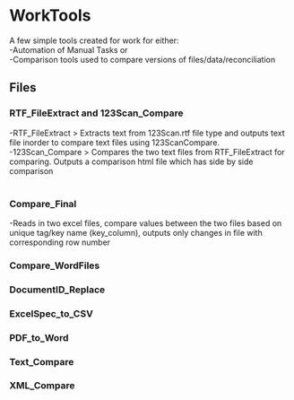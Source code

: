 # WorkTools

A few simple tools created for work for either: <br>
-Automation of Manual Tasks or <br>
-Comparison tools used to compare versions of files/data/reconciliation <br>

## Files

### RTF_FileExtract and 123Scan_Compare <br>
-RTF_FileExtract > Extracts text from 123Scan.rtf file type and outputs text file inorder to compare text files using 123ScanCompare. <br>
-123Scan_Compare > Compares the two text files from RTF_FileExtract for comparing. Outputs a comparison html file which has side by side comparison <br>
<br>

### Compare_Final <br>
-Reads in two excel files, compare values between the two files based on unique tag/key name (key_column), outputs only changes in file with corresponding row number <br>

### Compare_WordFiles

### DocumentID_Replace

### ExcelSpec_to_CSV

### PDF_to_Word

### Text_Compare

### XML_Compare
